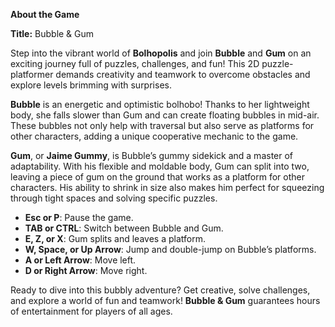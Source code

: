 **About the Game**  

**Title:** Bubble & Gum 

Step into the vibrant world of **Bolhopolis** and join **Bubble** and **Gum** on an exciting journey full of puzzles, challenges, and fun! This 2D puzzle-platformer demands creativity and teamwork to overcome obstacles and explore levels brimming with surprises.  

**Bubble** is an energetic and optimistic bolhobo! Thanks to her lightweight body, she falls slower than Gum and can create floating bubbles in mid-air. These bubbles not only help with traversal but also serve as platforms for other characters, adding a unique cooperative mechanic to the game.  

**Gum**, or **Jaime Gummy**, is Bubble’s gummy sidekick and a master of adaptability. With his flexible and moldable body, Gum can split into two, leaving a piece of gum on the ground that works as a platform for other characters. His ability to shrink in size also makes him perfect for squeezing through tight spaces and solving specific puzzles.  


  - **Esc or P**: Pause the game.  
  - **TAB or CTRL**: Switch between Bubble and Gum.  
  - **E, Z, or X**: Gum splits and leaves a platform.  
  - **W, Space, or Up Arrow**: Jump and double-jump on Bubble’s platforms.  
  - **A or Left Arrow**: Move left.  
  - **D or Right Arrow**: Move right.  

Ready to dive into this bubbly adventure? Get creative, solve challenges, and explore a world of fun and teamwork! **Bubble & Gum** guarantees hours of entertainment for players of all ages.  
